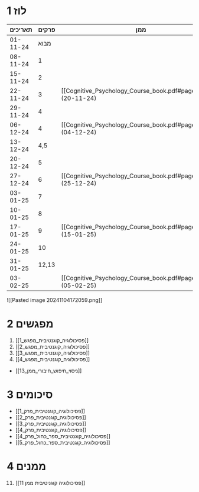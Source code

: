 # 1	לוז

| תאריכים  | פרקים | ממן           |
| -------- | ----- | ------------- |
| 01-11-24 | מבוא  |               |
| 08-11-24 | 1     |               |
| 15-11-24 | 2     |               |
| 22-11-24 | 3     | [[Cognitive_Psychology_Course_book.pdf#page=12\|11]] (20-11-24) |
| 29-11-24 | 4     |               |
| 06-12-24 | 4     | [[Cognitive_Psychology_Course_book.pdf#page=16\|12]] (04-12-24) |
| 13-12-24 | 4,5   |               |
| 20-12-24 | 5     |               |
| 27-12-24 | 6     | [[Cognitive_Psychology_Course_book.pdf#page=20\|13]] (25-12-24) |
| 03-01-25 | 7     |               |
| 10-01-25 | 8     |               |
| 17-01-25 | 9     | [[Cognitive_Psychology_Course_book.pdf#page=24\|14]] (15-01-25) |
| 24-01-25 | 10    |               |
| 31-01-25 | 12,13 |               |
| 03-02-25 |       | [[Cognitive_Psychology_Course_book.pdf#page=28\|15]] (05-02-25) |
![[Pasted image 20241104172059.png]]
# 2	מפגשים

1. [[פסיכולוגיה_קוגנטיבית_מפגש_1]]
2. [[פסיכולוגיה_קוגנטיבית_מפגש_2]]
3. [[פסיכולוגיה_קוגנטיבית_מפגש_3]]
4. [[פסיכולוגיה_קוגנטיבית_מפגש_4]]

- [[ניסוי_חיפוש_חיבורי_ממן_13]]
# 3	סיכומים
- [[פסיכולוגיה_קוגנטיבית_פרק_1]]
- [[פסיכולוגיה_קוגנטיבית_פרק_2]]
- [[פסיכולוגיה_קוגנטיבית_פרק_3]]
- [[פסיכולוגיה_קוגנטיבית_פרק_4]]
- [[פסיכולוגיה_קוגנטיבית_ספר_כחול_פרק_4]]
- [[פסיכולוגיה_קוגנטיבית_ספר_כחול_פרק_5]]
# 4	ממנים

11. [[פסיכולוגיה קוגניטיבית ממן 11]]